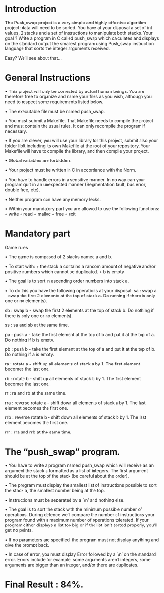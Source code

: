  # Introduction

The Push_swap project is a very simple and highly effective algorithm project: data will need to be sorted. You have at your disposal a set of int values, 2 stacks and a set of instructions to manipulate both stacks.
Your goal ? Write a program in C called push_swap which calculates and displays on the standard output the smallest program using Push_swap instruction language that sorts the integer arguments received.

Easy? We’ll see about that...

  # General Instructions

• This project will only be corrected by actual human beings. You are therefore free to organize and name your files as you wish, although you need to respect some requirements listed below.

• The executable file must be named push_swap.

• You must submit a Makefile. That Makefile needs to compile the project and must contain the usual rules. It can only recompile the program if necessary.

• If you are clever, you will use your library for this project, submit also your folder libft including its own Makefile at the root of your repository. Your Makefile will have to compile the library, and then compile your project.

• Global variables are forbidden.

• Your project must be written in C in accordance with the Norm.

• You have to handle errors in a sensitive manner. In no way can your program quit in an unexpected manner (Segmentation fault, bus error, double free, etc).

• Neither program can have any memory leaks.

• Within your mandatory part you are allowed to use the following functions:
  ◦ write 
  ◦ read
  ◦ malloc 
  ◦ free
  ◦ exit
  
  # Mandatory part
  
Game rules

• The game is composed of 2 stacks named a and b. 

• To start with:
  ◦ the stack a contains a random amount of negative and/or positive numbers which cannot be duplicated.
  ◦ b is empty
  
• The goal is to sort in ascending order numbers into stack a.

• To do this you have the following operations at your disposal:
sa : swap a - swap the first 2 elements at the top of stack a. Do nothing if there is only one or no elements).

sb : swap b - swap the first 2 elements at the top of stack b. Do nothing if there is only one or no elements).

ss : sa and sb at the same time.

pa : push a - take the first element at the top of b and put it at the top of a. Do nothing if b is empty.

pb : push b - take the first element at the top of a and put it at the top of b. Do nothing if a is empty.

ra : rotate a - shift up all elements of stack a by 1. The first element becomes the last one.

rb : rotate b - shift up all elements of stack b by 1. The first element becomes the last one.

rr : ra and rb at the same time.

rra : reverse rotate a - shift down all elements of stack a by 1. The last element becomes the first one.

rrb : reverse rotate b - shift down all elements of stack b by 1. The last element becomes the first one.

rrr : rra and rrb at the same time.

  # The “push_swap” program.
  
• You have to write a program named push_swap which will receive as an argument the stack a formatted as a list of integers. The first argument should be at the top of the stack (be careful about the order).

• The program must display the smallest list of instructions possible to sort the stack a, the smallest number being at the top.

• Instructions must be separated by a ’\n’ and nothing else.

• The goal is to sort the stack with the minimum possible number of operations. During defence we’ll compare the number of instructions your program found with a maximum number of operations tolerated. If your program either displays a list too big or if the list isn’t sorted properly, you’ll get no points.

• If no parameters are specified, the program must not display anything and give the prompt back.

• In case of error, you must display Error followed by a ’\n’ on the standard error. Errors include for example: some arguments aren’t integers, some arguments are bigger than an integer, and/or there are duplicates.

# Final Result : 84%.
